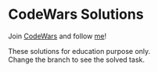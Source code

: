 # CodeWars Solutions
Join [CodeWars](https://www.codewars.com/dashboard) and follow [me](https://www.codewars.com/users/iamdennshi)!

These solutions for education purpose only.  
Change the branch to see the solved task.